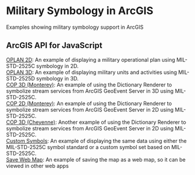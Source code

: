# Military Symbology in ArcGIS

Examples showing military symbology support in ArcGIS

## ArcGIS API for JavaScript

[OPLAN 2D](https://kerryrobinson.github.io/military-symbology/js/OPLAN_2D_config.html): An example of displaying a military operational plan using MIL-STD-2525C symbology in 2D.   
[OPLAN 3D](https://kerryrobinson.github.io/military-symbology/js/OPLAN_3D_config.html): An example of displaying military units and activities using MIL-STD-2525D symbology in 3D.   
[COP 3D (Monterey)](https://gvanmaren.github.io/military-symbology/js/monterey_3D_stream_config.html): An example of using the Dictionary Renderer to symbolize stream services from ArcGIS GeoEvent Server in 3D using MIL-STD-2525C.  
[COP 2D (Monterey)](https://kerryrobinson.github.io/military-symbology/js/monterey_2D_stream_config.html): An example of using the Dictionary Renderer to symbolize stream services from ArcGIS GeoEvent Server in 2D using MIL-STD-2525C.  
[COP 3D (Cheyenne)](https://kerryrobinson.github.io/military-symbology/js/CheyenneCOP_3D.html): Another example of using the Dictionary Renderer to symbolize stream services from ArcGIS GeoEvent Server in 2D using MIL-STD-2525C.    
[Custom Symbols](https://kerryrobinson.github.io/military-symbology/js/CustomDictionary_3D.html): An example of displaying the same data using either the MIL-STD-2525C symbol standard or a custom symbol set based on MIL-STD-2525C.   
[Save Web Map](https://kerryrobinson.github.io/military-symbology/js/OPLAN_2D_savemap.html): An example of saving the map as a web map, so it can be viewed in other web apps
